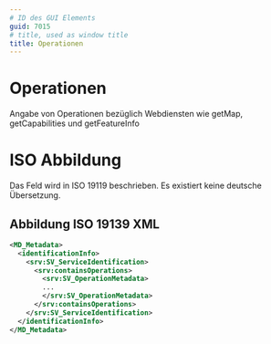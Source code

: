 ```yaml
---
# ID des GUI Elements
guid: 7015
# title, used as window title
title: Operationen
---
```


# Operationen

Angabe von Operationen bezüglich Webdiensten wie getMap, getCapabilities und getFeatureInfo

# ISO Abbildung

Das Feld wird in ISO 19119 beschrieben. Es existiert keine deutsche Übersetzung. 

## Abbildung ISO 19139 XML

```XML
<MD_Metadata>
  <identificationInfo>
    <srv:SV_ServiceIdentification>
      <srv:containsOperations>
        <srv:SV_OperationMetadata>
        ...
        </srv:SV_OperationMetadata>
      </srv:containsOperations>
    </srv:SV_ServiceIdentification>
  </identificationInfo>
</MD_Metadata>  
```